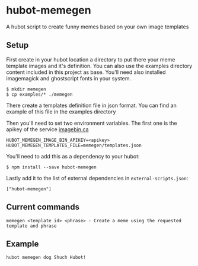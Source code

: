 # hubot-memegen

A hubot script to create funny memes based on your own image templates

## Setup

First create in your hubot location a directory to put there your meme template images and it's definition. You can also use the examples directory content included in this project as base.
You'll need also installed imagemagick and ghostscript fonts in your system.

    $ mkdir memegen
    $ cp examples/* ./memegen

There create a templates definition file in json format. You can find an example of this file in the examples directory

Then you'll need to set two environment variables. The first one is the apikey of the service [imagebin.ca](http://imagebin.ca)

    HUBOT_MEMEGEN_IMAGE_BIN_APIKEY=<apikey>
    HUBOT_MEMEGEN_TEMPLATES_FILE=memegen/templates.json


You'll need to add this as a dependency to your hubot:

    $ npm install --save hubot-memegen

Lastly add it to the list of external dependencies in `external-scripts.json`:

    ["hubot-memegen"]

## Current commands

    memegen <template id> <phrase> - Create a meme using the requested template and phrase

## Example
    hubot memegen dog Shuch Hubot!
